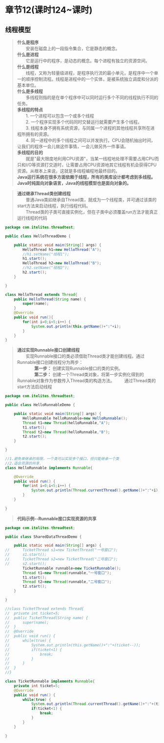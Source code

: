# 章节12(课时124~课时)  
## 线程模型  
> **什么是程序**   
> &ensp;&ensp;&ensp;&ensp;安装在磁盘上的一段指令集合，它是静态的概念。   
> **什么是进程**   
> &ensp;&ensp;&ensp;&ensp;它是运行中的程序，是动态的概念。每个进程有独立的资源空间。     
> **什么是线程**   
> &ensp;&ensp;&ensp;&ensp;线程，又称为轻量级进程，是程序执行流的最小单元，是程序中一个单一的顺序控制流程。线程是进程中的一个实体，是被系统独立调度和分派的基本单位。      
> **什么是多线程**   
> &ensp;&ensp;&ensp;&ensp;多线程则指的是在单个程序中可以同时运行多个不同的线程执行不同的任务。   
> **多线程的特点**   
> &ensp;&ensp;&ensp;&ensp;1. 一个进程可以包含一个或多个线程  
> &ensp;&ensp;&ensp;&ensp;2. 一个程序实现多个代码同时交替运行就需要产生多个线程。  
> &ensp;&ensp;&ensp;&ensp;3. 线程本身不拥有系统资源，与同属一个进程的其他线程共享所在进程所拥有的资源。  
> &ensp;&ensp;&ensp;&ensp;4. 同一进程中的多个线程之间可以并发执行。CPU会随机抽出时间，让我们的程序一会儿做这件事情，一会儿做另外一件事请。  
> **多线程的目的**   
> &ensp;&ensp;&ensp;&ensp;就是"最大限度地利用CPU资源"，当某一线程地处理不需要占用CPU而只和I/O等资源打交道时，让需要占用CPU资源地其它线程有机会获得CPU资源。从根本上来说，这就是多线程编程地最终目的。  
> **Java运行系统在很多方面依赖于线程，所有的类库设计都考虑到多线程。Java时纯面向对象语言，Java的线程模型也是面向对象的。**   

> **通过继承Thread类创建线程**   
> &ensp;&ensp;&ensp;&ensp;普通Java类如继承自Thread类，就成为一个线程类，并可通过该类的start方法来启动线程，执行线程代码。  
> &ensp;&ensp;&ensp;&ensp;Thread类的子类可直接实例化，但在子类中必须覆盖run方法才能真正运行线程的代码       
```java
package com.itelites.threadtest;

public class HelloThreadDemo {

	public static void main(String[] args) {
		HelloThread h1=new HelloThread("A");
		//h1.setName("线程1");
		h1.start();
		HelloThread h2=new HelloThread("B");
		//h2.setName("线程2");
		h2.start();
	}

}

class HelloThread extends Thread{
	public HelloThread(String name) {
		super(name);
	}
	@Override
	public void run(){
		for(int i=0;i<5;i++) {
			System.out.println(this.getName()+":"+i);
		}
	}
}
```
> **通过实现Runnable接口创建线程**   
> &ensp;&ensp;&ensp;&ensp;实现Runnable接口的类必须借助Thread类才能创建线程。通过Runnable接口创建线程分为两步：   
> &ensp;&ensp;&ensp;&ensp;&ensp;&ensp;&ensp;&ensp;**第一步：** 创建实现Runnable接口的类的实例。  
> &ensp;&ensp;&ensp;&ensp;&ensp;&ensp;&ensp;&ensp;**第二步：** 创建一个Thread类对象，将第一步实例化得到的Runnable对象作为参数传入Thread类的构造方法。
> &ensp;&ensp;&ensp;&ensp;通过Thread类的start方法启动线程  
```java
package com.itelites.threadtest;

public class HelloRunnableDemo {

	public static void main(String[] args) {
		HelloRunnable helloRunnable=new HelloRunnable();
		Thread t1=new Thread(helloRunnable,"A");
		t1.start();
		Thread t2=new Thread(helloRunnable,"B");
		t2.start();
	}

}

//1.避免单继承的局限，一个类可以实现多个接口，但只能继承一个类
//2.适合资源的共享.
class HelloRunnable implements Runnable{

	@Override
	public void run() {
		for(int i=0;i<5;i++) {
			System.out.println(Thread.currentThread().getName()+":"+i);
		}
	}
	
}
```
> **代码示例--Runnable接口实现资源的共享**    
```java
package com.itelites.threadtest;

public class SharedDataThreadDemo {

	public static void main(String[] args) {
//		TicketThread s1=new TicketThread("一号窗口");
//		s1.start();
//		TicketThread s2=new TicketThread("二号窗口");
//		s2.start();
		TicketRunnable runnable=new TicketRunnable();
		Thread t1=new Thread(runnable,"一号窗口");
		t1.start();
		Thread t2=new Thread(runnable,"二号窗口");
		t2.start();
	}

}

//class TicketThread extends Thread{
//	private int ticket=5;
//	public TicketThread(String name) {
//		super(name);
//	}
//	@Override
//	public void run() {
//		while(true) {
//			System.out.println(this.getName()+":"+(ticket--));
//			if(ticket<1) {
//				break;
//			}
//		}
//	}
//}

class TicketRunnable implements Runnable{
	private int ticket=5;
	@Override
	public void run() {
		while(true) {
			System.out.println(Thread.currentThread().getName()+":"+(ticket--));
			if(ticket<1) {
				break;
			}
		}
	}
	
}
```
